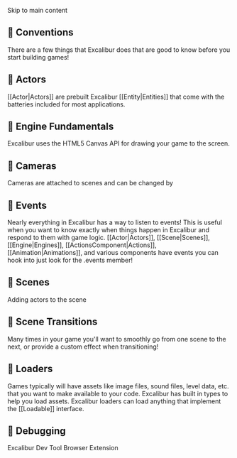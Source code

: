 Skip to main content
## 📄️ Conventions
There are a few things that Excalibur does that are good to know before you start building games!
## 📄️ Actors
[[Actor|Actors]] are prebuilt Excalibur [[Entity|Entities]] that come with the batteries included for most applications.
## 📄️ Engine Fundamentals
Excalibur uses the HTML5 Canvas API for drawing your game to the screen.
## 📄️ Cameras
Cameras are attached to scenes and can be changed by
## 📄️ Events
Nearly everything in Excalibur has a way to listen to events! This is useful when you want to know exactly when things happen in Excalibur and respond to them with game logic. [[Actor|Actors]], [[Scene|Scenes]], [[Engine|Engines]], [[ActionsComponent|Actions]], [[Animation|Animations]], and various components have events you can hook into just look for the .events member!
## 📄️ Scenes
Adding actors to the scene
## 📄️ Scene Transitions
Many times in your game you'll want to smoothly go from one scene to the next, or provide a custom effect when transitioning!
## 📄️ Loaders
Games typically will have assets like image files, sound files, level data, etc. that you want to make available to your code. Excalibur has built in types to help you load assets. Excalibur loaders can load anything that implement the [[Loadable]] interface.
## 📄️ Debugging
Excalibur Dev Tool Browser Extension
